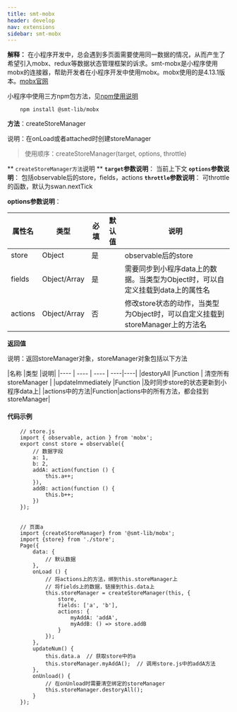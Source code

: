 ```yaml
---
title: smt-mobx
header: develop
nav: extensions
sidebar: smt-mobx
---
```




**解释：** 在小程序开发中，总会遇到多页面需要使用同一数据的情况，从而产生了希望引入mobx、redux等数据状态管理框架的诉求。smt-mobx是小程序使用mobx的连接器，帮助开发者在小程序开发中使用mobx。mobx使用的是4.13.1版本。<a href="https://cn.mobx.js.org/" title="mobx官网" target="_self">mobx官网</a>



小程序中使用三方npm包方法，见<a href="https://smartapp.baidu.com/docs/develop/framework/custom-component_trdparty/" target="_self" title="npm使用说明">npm使用说明</a>

```
    npm install @smt-lib/mobx
```


**方法**：createStoreManager

说明：在onLoad或者attached时创建storeManager

> 使用顺序：createStoreManager(target, options, throttle)

** `createStoreManager方法`说明 **
**`target`参数说明**： 当前上下文
**`options`参数说明**： 包括observable后的store，fields，actions
**`throttle`参数说明**： 可throttle的函数，默认为swan.nextTick

**options参数说明**：

|属性名 |类型  |必填 | 默认值 |说明|
|---- | ---- | ---- | ----|----|
|store |Object  |  是  | | observable后的store |
|fields |Object/Array   | 是  ||需要同步到小程序data上的数据。当类型为Object时，可以自定义挂载到data上的属性名|
|actions|Object/Array|否||修改store状态的动作，当类型为Object时，可以自定义挂载到storeManager上的方法名|


**返回值**

说明：返回storeManager对象，storeManager对象包括以下方法

|名称 |类型   |说明|
|---- | ---- | ---- | ----|----|
|destoryAll |Function | 清空所有storeManager  |
|updateImmediately |Function |及时同步store的状态更新到小程序data上|
|actions中的方法|Function|actions中的所有方法，都会挂到storeManager|




#### 代码示例

```
    // store.js
    import { observable, action } from 'mobx';
    export const store = observable({
        // 数据字段
        a: 1,
        b: 2,
        addA: action(function () {
            this.a++;
        }),
        addB: action(function () {
            this.b++;
        })
    });


    // 页面a
    import {createStoreManager} from '@smt-lib/mobx';
    import {store} from './store';
    Page({
        data: {
            // 默认数据
        },
        onLoad () {
            // 将actions上的方法，绑到this.storeManager上
            // 将fields上的数据，链接到this.data上
            this.storeManager = createStoreManager(this, {
                store,
                fields: ['a', 'b'],
                actions: {
                    myAddA: 'addA',
                    myAddB: () => store.addB
                }
            });
        },
        updateNum() {
            this.data.a  // 获取store中的a
            this.storeManager.myAddA();  // 调用store.js中的addA方法
        },
        onUnload() {
            // 在onUnload时需要清空绑定的storeManager
            this.storeManager.destoryAll();
        }
    });
```
